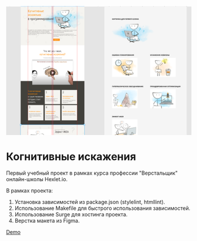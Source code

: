<img src='/image.png' alt='image'>

# Когнитивные искажения

Первый учебный проект в рамках курса профессии "Верстальщик" онлайн-школы Hexlet.io.


В рамках проекта:

1. Установка зависимостей из package.json (stylelint, htmllint).
2. Использование Makefile для быстрого использования зависимостей.
3. Использование Surge для хостинга проекта.
4. Верстка макета из Figma.


<a href='http://cognitiveproject.surge.sh/' target='_blank'>Demo</a>
